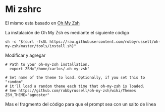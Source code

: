 # Mi zshrc

El mismo esta basado en [Oh My Zsh](https://github.com/robbyrussell/oh-my-zsh/)

La instalación de Oh My Zsh es mediante el siguiente código

```
sh -c "$(curl -fsSL https://raw.githubusercontent.com/robbyrussell/oh-my-zsh/master/tools/install.sh)"
```

Modificar y agregar 

```
# Path to your oh-my-zsh installation.
  export ZSH="/home/carlos/.oh-my-zsh"

# Set name of the theme to load. Optionally, if you set this to "random"
# it'll load a random theme each time that oh-my-zsh is loaded.
# See https://github.com/robbyrussell/oh-my-zsh/wiki/Themes
ZSH_THEME="agnoster"
```

Mas el fragmento del código para que el prompt sea con un salto de línea


